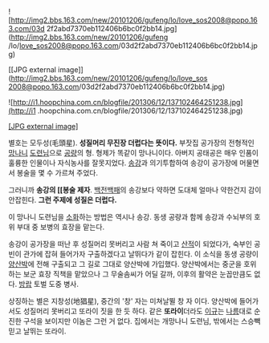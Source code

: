 ![http://img2.bbs.163.com/new/20101206/gufeng/lo/love_sos2008@popo.163.com/03d
2f2abd7370eb112406b6bc0f2bb14.jpg](http://img2.bbs.163.com/new/20101206/gufeng
/lo/love_sos2008@popo.163.com/03d2f2abd7370eb112406b6bc0f2bb14.jpg)

[[JPG external image]](http://img2.bbs.163.com/new/20101206/gufeng/lo/love_sos
2008@popo.163.com/03d2f2abd7370eb112406b6bc0f2bb14.jpg)

  

![http://i1.hoopchina.com.cn/blogfile/201306/12/137102464251238.jpg](http://i1
.hoopchina.com.cn/blogfile/201306/12/137102464251238.jpg)

[[JPG external
image]](http://i1.hoopchina.com.cn/blogfile/201306/12/137102464251238.jpg)

별호는 모두성(毛頭星). **성질머리 무진장 더럽다는 뜻이다.** 부잣집 공가장의 전형적인
[망나니](%EB%A7%9D%EB%82%98%EB%8B%88.md)
[도련님](%EB%8F%84%EB%A0%A8%EB%8B%98.md)으로 [공량](%EA%B3%B5%EB%9F%89.md)의 형.
형제가 똑같이 망나니이다. 아버지 공태공은 매우 인품이 훌륭한 인물이나 자식농사를 잘못지었다.
[송강](%EC%86%A1%EA%B0%95%28%EC%88%98%ED%98%B8%EC%A7%80%29.md)과 의기투합하여 송강이
공가장에 머물면서 봉술을 몇 수 가르쳐 주었다.

그러니까 **송강의 [[봉술 제자**. [백전백패](%EB%B0%B1%EC%A0%84%EB%B0%B1%ED%8C%A8.md)의 송강보다
약하면 도대체 얼마나 약한건지 감이 안잡힌다. **그런 주제에 성질은 더럽다.**

이 망나니 도련님을 [소화](%EC%86%8C%ED%99%94.md)하는 방법은 역시나 송강. 동생 공량과 함께 송강과 수뇌부의 호위
부대 중 보병의 효장을 맡는다.

송강이 공가장을 떠난 후 성질머리 못버리고 사람 쳐 죽이고 [산적](%EC%82%B0%EC%A0%81.md)이 되었다가, 숙부인 공빈이
관가에 잡혀 들어가자 구출하겠다고 날뛰다가 같이 잡힌다. 이 소식을 동생 공량이
[양산박](%EC%96%91%EC%82%B0%EB%B0%95.md)에 전해 구출되고 그 길로 그대로 양산박에 가입했다. 양산박에서는
중군을 호위하는 보군 효장 직책을 맡았으나 그 무술솜씨가 어딜 갈까, 이후의 활약은 눈꼽만큼도 없다.
[방랍](%EB%B0%A9%EB%9E%8D.md) 토벌 도중 병사.

상징하는 별은 지창성(地猖星), 중간의 '창' 자는 미쳐날뛸 창 자 이다. 양산박에 들어가서도 성질머리 못버리고 또라이 짓을 한 듯 하다.
같은 **또라이**더라도 [이규](%EC%9D%B4%EA%B7%9C.md)는 [나름](%EB%82%98%EB%A6%84.md)대로
순진한 구석을 보이지만 이놈은 그런 거 없다. 집에서는 개망나니 도련님, 밖에서는 스승빽 믿고 날뛰는 또라이.

